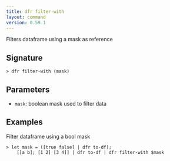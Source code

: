 ```yaml
---
title: dfr filter-with
layout: command
version: 0.59.1
---
```


Filters dataframe using a mask as reference

## Signature

```> dfr filter-with (mask)```

## Parameters

 -  `mask`: boolean mask used to filter data

## Examples

Filter dataframe using a bool mask
```shell
> let mask = ([true false] | dfr to-df);
    [[a b]; [1 2] [3 4]] | dfr to-df | dfr filter-with $mask
```
